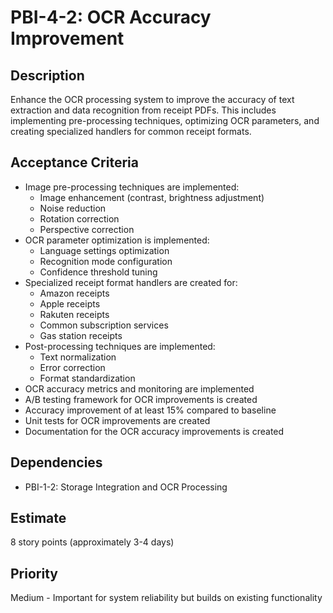 # PBI-4-2: OCR Accuracy Improvement

## Description
Enhance the OCR processing system to improve the accuracy of text extraction and data recognition from receipt PDFs. This includes implementing pre-processing techniques, optimizing OCR parameters, and creating specialized handlers for common receipt formats.

## Acceptance Criteria
- Image pre-processing techniques are implemented:
  - Image enhancement (contrast, brightness adjustment)
  - Noise reduction
  - Rotation correction
  - Perspective correction
- OCR parameter optimization is implemented:
  - Language settings optimization
  - Recognition mode configuration
  - Confidence threshold tuning
- Specialized receipt format handlers are created for:
  - Amazon receipts
  - Apple receipts
  - Rakuten receipts
  - Common subscription services
  - Gas station receipts
- Post-processing techniques are implemented:
  - Text normalization
  - Error correction
  - Format standardization
- OCR accuracy metrics and monitoring are implemented
- A/B testing framework for OCR improvements is created
- Accuracy improvement of at least 15% compared to baseline
- Unit tests for OCR improvements are created
- Documentation for the OCR accuracy improvements is created

## Dependencies
- PBI-1-2: Storage Integration and OCR Processing

## Estimate
8 story points (approximately 3-4 days)

## Priority
Medium - Important for system reliability but builds on existing functionality